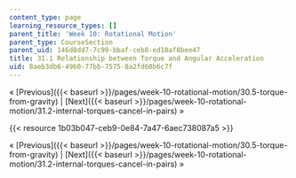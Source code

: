 ```yaml
---
content_type: page
learning_resource_types: []
parent_title: 'Week 10: Rotational Motion'
parent_type: CourseSection
parent_uid: 146d8dd7-7c99-bbaf-ceb8-ed10af8bee47
title: 31.1 Relationship between Torque and Angular Acceleration
uid: 8aeb3db6-4960-77bb-7575-8a2fd60b6c7f
---
```


« [Previous]({{< baseurl >}}/pages/week-10-rotational-motion/30.5-torque-from-gravity) | [Next]({{< baseurl >}}/pages/week-10-rotational-motion/31.2-internal-torques-cancel-in-pairs) »

{{< resource 1b03b047-ceb9-0e84-7a47-6aec738087a5 >}}

« [Previous]({{< baseurl >}}/pages/week-10-rotational-motion/30.5-torque-from-gravity) | [Next]({{< baseurl >}}/pages/week-10-rotational-motion/31.2-internal-torques-cancel-in-pairs) »